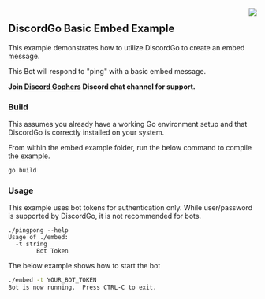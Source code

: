 <img align="right" src="http://bwmarrin.github.io/discordgo/img/discordgo.png">

## DiscordGo Basic Embed Example

This example demonstrates how to utilize DiscordGo to create an embed message.

This Bot will respond to "ping" with a basic embed message.

**Join [Discord Gophers](https://discord.gg/0f1SbxBZjYoCtNPP)
Discord chat channel for support.**

### Build

This assumes you already have a working Go environment setup and that
DiscordGo is correctly installed on your system.


From within the embed example folder, run the below command to compile the
example.

```sh
go build
```

### Usage

This example uses bot tokens for authentication only. While user/password is
supported by DiscordGo, it is not recommended for bots.

```
./pingpong --help
Usage of ./embed:
  -t string
        Bot Token
```

The below example shows how to start the bot

```sh
./embed -t YOUR_BOT_TOKEN
Bot is now running.  Press CTRL-C to exit.
```
